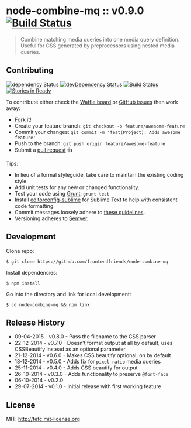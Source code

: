 # node-combine-mq :: v0.9.0 [![Build Status](https://travis-ci.org/frontendfriends/node-combine-mq.svg?branch=master)](https://travis-ci.org/frontendfriends/node-combine-mq)
> Combine matching media queries into one media query definition. Useful for CSS generated by preprocessors using nested media queries.

## Contributing
[![dependency Status][dependency-image]][dependency-url]
[![devDependency Status][dev-dependency-image]][dev-dependency-url]
[![Build Status][travis-image]][travis-url]
[![Stories in Ready][waffle-image]][waffle-url]

To contribute either check the [Waffle board](https://waffle.io/frontendfriends/node-combine-mq) or [GitHub issues](https://github.com/frontendfriends/node-combine-mq/issues) then work away:

* [Fork it](https://github.com/frontendfriends/node-combine-mq/fork)!
* Create your feature branch: `git checkout -b feature/awesome-feature`
* Commit your changes: `git commit -m 'feat(Project): Adds awesome feature'`
* Push to the branch: `git push origin feature/awesome-feature`
* Submit a [pull request](https://github.com/frontendfriends/node-combine-mq/pulls) :+1:

Tips:
* In lieu of a formal styleguide, take care to maintain the existing coding style.
* Add unit tests for any new or changed functionality.
* Test your code using [Grunt](http://gruntjs.com): `grunt test`
* Install [editorconfig-sublime](https://github.com/sindresorhus/editorconfig-sublime) for Sublime Text to help with consistent code formatting.
* Commit messages loosely adhere to [these guidelines](https://github.com/angular/angular.js/blob/master/CONTRIBUTING.md#commit).
* Versioning adheres to [Semver](http://semver.org).


## Development
Clone repo:

```
$ git clone https://github.com/frontendfriends/node-combine-mq
```

Install dependencies:

```
$ npm install
```

Go into the directory and link for local development:

```
$ cd node-combine-mq && npm link
```

## Release History
* 09-04-2015 - v0.8.0 - Pass the filename to the CSS parser
* 22-12-2014 - v0.7.0 - Doesn’t format output at all by default, uses CSSBeautify instead as an optional parameter
* 21-12-2014 - v0.6.0 - Makes CSS beautify optional, on by default
* 18-12-2014 - v0.5.0 - Adds fix for `pixel-ratio` media queries
* 25-11-2014 - v0.4.0 - Adds CSS beautify for output
* 26-10-2014 - v0.3.0 - Adds functionality to preserve `@font-face`
* 06-10-2014 - v0.2.0
* 29-07-2014 - v0.1.0 - Initial release with first working feature

## License

MIT: http://fefc.mit-license.org


[travis-url]: http://travis-ci.org/frontendfriends/node-combine-mq
[travis-image]: https://secure.travis-ci.org/frontendfriends/node-combine-mq.svg?branch=master
[waffle-url]: https://waffle.io/frontendfriends/node-combine-mq
[waffle-image]: https://badge.waffle.io/frontendfriends/node-combine-mq.svg?label=ready&title=Ready
[dependency-url]: https://david-dm.org/frontendfriends/node-combine-mq#info=dependencies
[dependency-image]: https://david-dm.org/frontendfriends/node-combine-mq/status.svg
[dev-dependency-url]: https://david-dm.org/frontendfriends/node-combine-mq#info=devDependencies
[dev-dependency-image]: https://david-dm.org/frontendfriends/node-combine-mq/dev-status.svg
